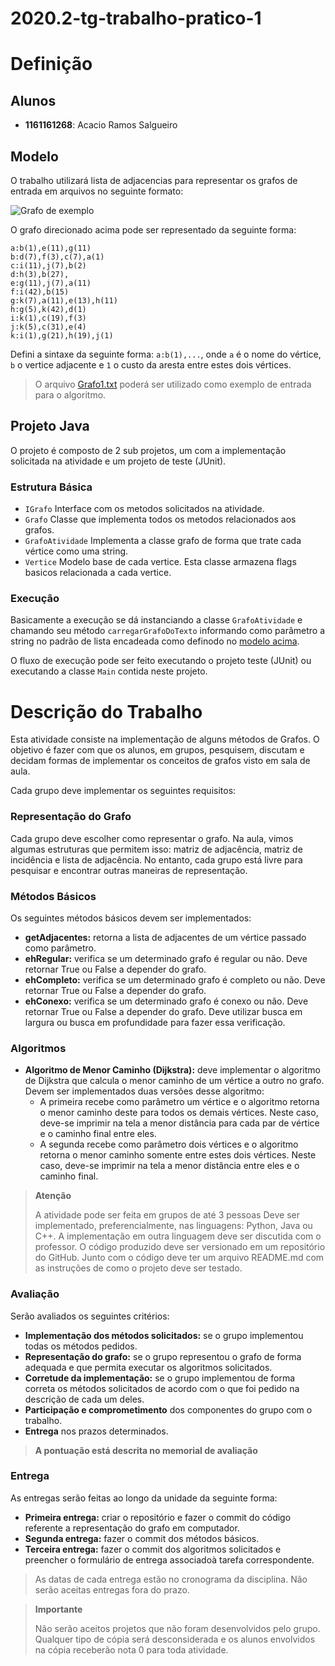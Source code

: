 # 2020.2-tg-trabalho-pratico-1

# Definição

## Alunos
- **1161161268**: Acacio Ramos Salgueiro

## Modelo
O trabalho utilizará lista de adjacencias para representar os grafos de entrada em arquivos no seguinte formato:

![Grafo de exemplo](https://graphonline.ru/tmp/saved/ww/wwRDtwuJLxmAPojQ.png)

O grafo direcionado acima pode ser representado da seguinte forma:

```
a:b(1),e(11),g(11)
b:d(7),f(3),c(7),a(1)
c:i(11),j(7),b(2)
d:h(3),b(27),
e:g(11),j(7),a(11)
f:i(42),b(15)
g:k(7),a(11),e(13),h(11)
h:g(5),k(42),d(1)
i:k(1),c(19),f(3)
j:k(5),c(31),e(4)
k:i(1),g(21),h(19),j(1)

```

Defini a sintaxe da seguinte forma:
`a:b(1),...`, onde `a` é o nome do vértice, `b` o vertice adjacente e `1` o custo da aresta entre estes dois vértices.

> O arquivo [Grafo1.txt](https://github.com/salgueiroso/2020.2-tg-trabalho-pratico-1/blob/master/Grafo1.txt) poderá ser utilizado como exemplo de entrada para o algoritmo.

## Projeto Java
O projeto é composto de 2 sub projetos, um com a implementação solicitada na atividade e um projeto de teste (JUnit).

### Estrutura Básica
- `IGrafo` Interface com os metodos solicitados na atividade.
- `Grafo` Classe que implementa todos os metodos relacionados aos grafos.
- `GrafoAtividade` Implementa a classe grafo de forma que trate cada vértice como uma string.
- `Vertice` Modelo base de cada vertice. Esta classe armazena flags basicos relacionada a cada vertice.

### Execução
Basicamente a execução se dá instanciando a classe `GrafoAtividade` e chamando seu método `carregarGrafoDoTexto` informando como parâmetro a string no padrão de lista encadeada como definodo no [modelo acima](#modelo).

O fluxo de execução pode ser feito executando o projeto teste (JUnit) ou executando a classe `Main` contida neste projeto.


# Descrição do Trabalho
Esta atividade consiste na implementação de alguns métodos de Grafos. O objetivo é fazer com que os alunos, em grupos, pesquisem, discutam e decidam formas de implementar os conceitos de grafos visto em sala de aula.

Cada grupo deve implementar os seguintes requisitos:

### Representação do Grafo
Cada grupo deve escolher como representar o grafo. Na aula, vimos algumas estruturas que permitem isso: matriz de adjacência, matriz de incidência e lista de adjacência. No entanto, cada grupo está livre para pesquisar e encontrar outras maneiras de representação.

### Métodos Básicos
Os seguintes métodos básicos devem ser implementados:

- **getAdjacentes:** retorna a lista de adjacentes de um vértice passado como parâmetro.
- **ehRegular:** verifica se um determinado grafo é regular ou não. Deve retornar True ou False a depender do grafo.
- **ehCompleto:** verifica se um determinado grafo é completo ou não. Deve retornar True ou False a depender do grafo.
- **ehConexo:** verifica se um determinado grafo é conexo ou não. Deve retornar True ou False a depender do grafo. Deve utilizar busca em largura ou busca em profundidade para fazer essa verificação.

### Algoritmos
- **Algoritmo de Menor Caminho (Dijkstra):** deve implementar o algoritmo de Dijkstra que calcula o menor caminho de um vértice a outro no grafo. Devem ser implementados duas versões desse algoritmo:
  - A primeira recebe como parâmetro um vértice e o algoritmo retorna o menor caminho deste para todos os demais vértices. Neste caso, deve-se imprimir na tela a menor distância para cada par de vértice e o caminho final entre eles.
  - A segunda recebe como parâmetro dois vértices e o algoritmo retorna o menor caminho somente entre estes dois vértices. Neste caso, deve-se imprimir na tela a menor distância entre eles e o caminho final.
> **Atenção**
> 
> A atividade pode ser feita em grupos de até 3 pessoas
> Deve ser implementado, preferencialmente, nas linguagens: Python, Java ou C++. A implementação em outra linguagem deve ser discutida com o professor.
> O código produzido deve ser versionado em um repositório do GitHub.
> Junto com o código deve ter um arquivo README.md com as instruções de como o projeto deve ser testado.

### Avaliação
Serão avaliados os seguintes critérios:

- **Implementação dos métodos solicitados:** se o grupo implementou todas os métodos pedidos.
- **Representação do grafo:** se o grupo representou o grafo de forma adequada e que permita executar os algoritmos solicitados.
- **Corretude da implementação:** se o grupo implementou de forma correta os métodos solicitados de acordo com o que foi pedido na descrição de cada um deles.
- **Participação e comprometimento** dos componentes do grupo com o trabalho.
- **Entrega** nos prazos determinados.
> **A pontuação está descrita no memorial de avaliação**

### Entrega
As entregas serão feitas ao longo da unidade da seguinte forma:

- **Primeira entrega:** criar o repositório e fazer o commit do código referente a representação do grafo em computador.
- **Segunda entrega:** fazer o commit dos métodos básicos.
- **Terceira entrega:** fazer o commit dos algoritmos solicitados e preencher o formulário de entrega associadoà tarefa correspondente.
> As datas de cada entrega estão no cronograma da disciplina. Não serão aceitas entregas fora do prazo.

> **Importante**
> 
> Não serão aceitos projetos que não foram desenvolvidos pelo grupo. Qualquer tipo de cópia será desconsiderada e os alunos envolvidos na cópia receberão nota 0 para toda atividade.
